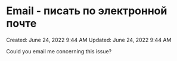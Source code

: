 # Email - писать по электронной почте

Created: June 24, 2022 9:44 AM
Updated: June 24, 2022 9:44 AM

Could you email me concerning this issue?